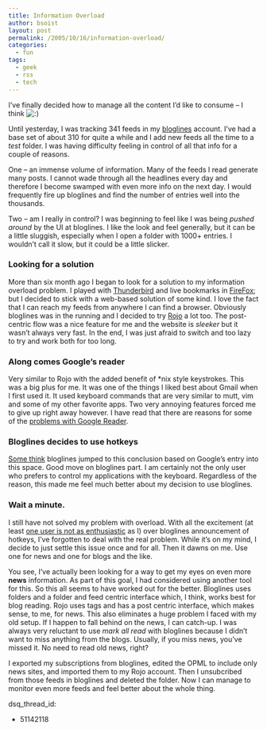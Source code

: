```yaml
---
title: Information Overload
author: bsoist
layout: post
permalink: /2005/10/16/information-overload/
categories:
  - fun
tags:
  - geek
  - rss
  - tech
---
```

I&#8217;ve finally decided how to manage all the content I&#8217;d like to consume &#8211; I think <img src='http://archive.whsjr.soistmann.com/oped/wp-includes/images/smilies/icon_smile.gif' alt=':)' class='wp-smiley' /> 

Until yesterday, I was tracking 341 feeds in my [bloglines][1] account. I&#8217;ve had a base set of about 310 for quite a while and I add new feeds all the time to a *test* folder. I was having difficulty feeling in control of all that info for a couple of reasons.

One &#8211; an immense volume of information. Many of the feeds I read generate many posts. I cannot wade through all the headlines every day and therefore I become swamped with even more info on the next day. I would frequently fire up bloglines and find the number of entries well into the thousands.

Two &#8211; am I really in control? I was beginning to feel like I was being *pushed around* by the UI at bloglines. I like the look and feel generally, but it can be a little sluggish, especially when I open a folder with 1000+ entries. I wouldn&#8217;t call it slow, but it could be a little slicker.

### Looking for a solution

More than six month ago I began to look for a solution to my information overload problem. I played with [Thunderbird][2] and live bookmarks in [FireFox][3]; but I decided to stick with a web-based solution of some kind. I love the fact that I can reach my feeds from anywhere I can find a browser. Obviously bloglines was in the running and I decided to try [Rojo][4] a lot too. The post-centric flow was a nice feature for me and the website is *sleeker* but it wasn&#8217;t always very fast. In the end, I was just afraid to switch and too lazy to try and work both for too long.

### Along comes Google&#8217;s reader

Very similar to Rojo with the added benefit of *nix style keystrokes. This was a big plus for me. It was one of the things I liked best about Gmail when I first used it. It used keyboard commands that are very similar to mutt, vim and some of my other favorite apps. Two very annoying features forced me to give up right away however. I have read that there are reasons for some of the [problems with Google Reader][5].

### Bloglines decides to use hotkeys

[Some think][6] bloglines jumped to this conclusion based on Google&#8217;s entry into this space. Good move on bloglines part. I am certainly not the only user who prefers to control my applications with the keyboard. Regardless of the reason, this made me feel much better about my decision to use bloglines.

### Wait a minute.

I still have not solved my problem with overload. With all the excitement (at least [one user is not as enthusiastic][7] as I) over bloglines announcement of hotkeys, I&#8217;ve forgotten to deal with the real problem. While it&#8217;s on my mind, I decide to just settle this issue once and for all. Then it dawns on me. Use one for news and one for blogs and the like.

You see, I&#8217;ve actually been looking for a way to get my eyes on even more **news** information. As part of this goal, I had considered using another tool for this. So this all seems to have worked out for the better. Bloglines uses folders and a folder and feed centric interface which, I think, works best for blog reading. Rojo uses tags and has a post centric interface, which makes sense, to me, for news. This also eliminates a huge problem I faced with my old setup. If I happen to fall behind on the news, I can catch-up. I was always very reluctant to use *mark all read* with bloglines because I didn&#8217;t want to miss anything from the blogs. Usually, if you miss news, you&#8217;ve missed it. No need to read old news, right?

I exported my subscriptions from bloglines, edited the OPML to include only news sites, and imported them to my Rojo account. Then I unsubcribed from those feeds in bloglines and deleted the folder. Now I can manage to monitor even more feeds and feel better about the whole thing.

 [1]: http://bloglines.com/
 [2]: http://www.getthunderbird.com/
 [3]: http://www.getfirefox.com/
 [4]: http://rojo.com/
 [5]: http://weblogs.jupiterresearch.com/analysts/peterson/
 [6]: http://www.lawsy.net/blog/241/
 [7]: http://the-deblog.blogspot.com/archives/2005_10_01_the-deblog_archive.html#112930251907773877
dsq_thread_id:
  - 51142118